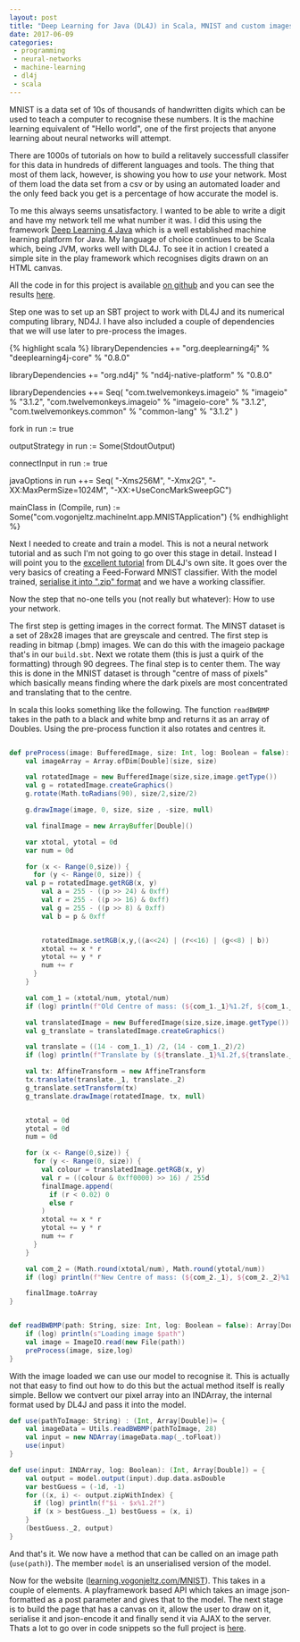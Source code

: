 ```yaml
---
layout: post
title: "Deep Learning for Java (DL4J) in Scala, MNIST and custom images"
date: 2017-06-09
categories:
 - programming
 - neural-networks
 - machine-learning
 - dl4j
 - scala
---
```


MNIST is a data set of 10s of thousands of handwritten digits which can be used to teach a computer to recognise these numbers. It is the machine learning equivalent of "Hello world", one of the first projects that anyone learning about neural networks will attempt.

There are 1000s of tutorials on how to build a relitavely successfull classifer for this data in hundreds of different languages and tools. The thing that most of them lack, however, is showing you how to *use* your network. Most of them load the data set from a csv or by using an automated loader and the only feed back you get is a percentage of how accurate the model is.

To me this always seems unsatisfactory. I wanted to be able to write a  digit and have my network tell me what number it was. I did this using the framework [Deep Learning 4 Java](https://deeplearning4j.org/) which is a well established machine learning platform for Java. My language of choice continues to be Scala which, being JVM, works well with DL4J. To see it in action I created a simple site in the play framework which recognises digits drawn on an HTML canvas.

All the code in for this project is available [on github](https://github.com/vogon101/MachineLearning) and you can see the results [here](http://learning.vogonjeltz.com).

Step one was to set up an SBT project to work with DL4J and its numerical computing library, ND4J. I have also included a couple of dependencies that we will use later to pre-process the images.

{% highlight scala %}
libraryDependencies += "org.deeplearning4j" % "deeplearning4j-core" % "0.8.0"

libraryDependencies += "org.nd4j" % "nd4j-native-platform" % "0.8.0"

libraryDependencies ++= Seq(
  "com.twelvemonkeys.imageio" % "imageio" % "3.1.2",
  "com.twelvemonkeys.imageio" % "imageio-core" % "3.1.2",
  "com.twelvemonkeys.common" % "common-lang" % "3.1.2"
)

fork in run := true

outputStrategy in run := Some(StdoutOutput)

connectInput in run := true

javaOptions in run ++= Seq(
  "-Xms256M", "-Xmx2G", "-XX:MaxPermSize=1024M", "-XX:+UseConcMarkSweepGC")

mainClass in (Compile, run) := Some("com.vogonjeltz.machineInt.app.MNISTApplication")
{% endhighlight %}

Next I needed to create and train a model. This is not a neural network tutorial and as such I'm not going to go over this stage in detail. Instead I will point you to the [excellent tutorial](https://deeplearning4j.org/mnist-for-beginners) from DL4J's own  site. It goes over the very basics of creating a Feed-Forward MNIST classifier. With the model trained, [serialise it into ".zip" format](https://deeplearning4j.org/modelpersistence) and we have a working classifier.

Now the step that no-one tells you (not really but whatever): How to use your network.

The first step is getting images in the correct format. The MINST dataset is a set of 28x28 images that are greyscale and centred. The first step is reading in bitmap (.bmp) images. We can do this with the imageio package that's in our `build.sbt`. Next we rotate them (this is just a quirk of the formatting) through 90 degrees. The final step is to center them. The way this is done in the MNIST dataset is through "centre of mass of pixels" which basically means finding where the dark pixels are most concentrated and translating that to the centre.

In scala this looks something like the following. The function `readBWBMP` takes in the path to a black and white bmp and returns it as an array of Doubles. Using the pre-process function it also rotates and centres it.

```scala

def preProcess(image: BufferedImage, size: Int, log: Boolean = false): Array[Double] = {
    val imageArray = Array.ofDim[Double](size, size)

    val rotatedImage = new BufferedImage(size,size,image.getType())
    val g = rotatedImage.createGraphics()
    g.rotate(Math.toRadians(90), size/2,size/2)

    g.drawImage(image, 0, size, size , -size, null)

    val finalImage = new ArrayBuffer[Double]()

    var xtotal, ytotal = 0d
    var num = 0d

    for (x <- Range(0,size)) {
      for (y <- Range(0, size)) {
	val p = rotatedImage.getRGB(x, y)
        val a = 255 - ((p >> 24) & 0xff)
        val r = 255 - ((p >> 16) & 0xff)
        val g = 255 - ((p >> 8) & 0xff)
        val b = p & 0xff


        rotatedImage.setRGB(x,y,((a<<24) | (r<<16) | (g<<8) | b))
        xtotal += x * r
        ytotal += y * r
        num += r
      }
    }

    val com_1 = (xtotal/num, ytotal/num)
    if (log) println(f"Old Centre of mass: (${com_1._1}%1.2f, ${com_1._2}%1.2f)")

    val translatedImage = new BufferedImage(size,size,image.getType())
    val g_translate = translatedImage.createGraphics()

    val translate = ((14 - com_1._1) /2, (14 - com_1._2)/2)
    if (log) println(f"Translate by (${translate._1}%1.2f,${translate._2}%1.2f)")

    val tx: AffineTransform = new AffineTransform
    tx.translate(translate._1, translate._2)
    g_translate.setTransform(tx)
    g_translate.drawImage(rotatedImage, tx, null)


    xtotal = 0d
    ytotal = 0d
    num = 0d

    for (x <- Range(0,size)) {
      for (y <- Range(0, size)) {
        val colour = translatedImage.getRGB(x, y)
        val r = ((colour & 0xff0000) >> 16) / 255d
        finalImage.append(
          if (r < 0.02) 0
          else r
        )
        xtotal += x * r
        ytotal += y * r
        num += r
      }
    }

    val com_2 = (Math.round(xtotal/num), Math.round(ytotal/num))
    if (log) println(f"New Centre of mass: (${com_2._1}, ${com_2._2}%1.2f)\n")

    finalImage.toArray
}


def readBWBMP(path: String, size: Int, log: Boolean = false): Array[Double] = {
    if (log) println(s"Loading image $path")
    val image = ImageIO.read(new File(path))
    preProcess(image, size,log)
}
```

With the image loaded we can use our model to recognise it. This is actually not that easy to find out how to do this but the actual method itself is really simple. Bellow we contvert our pixel array into an INDArray, the internal format used by DL4J and pass it into the model.

```scala
def use(pathToImage: String) : (Int, Array[Double])= {
    val imageData = Utils.readBWBMP(pathToImage, 28)
    val input = new NDArray(imageData.map(_.toFloat))
    use(input)
}

def use(input: INDArray, log: Boolean): (Int, Array[Double]) = {
    val output = model.output(input).dup.data.asDouble
    var bestGuess = (-1d, -1)
    for ((x, i) <- output.zipWithIndex) {
      if (log) println(f"$i - $x%1.2f")
      if (x > bestGuess._1) bestGuess = (x, i)
    }
    (bestGuess._2, output)
}
```

And that's it. We now have a method that can be called on an image path (`use(path)`). The member `model` is an unserialised version of the model.

Now for the website ([learning.vogonjeltz.com/MNIST](http://learning.vogonjeltz.com/MNIST)). This takes in a couple of elements. A playframework based API which takes an image json-formatted as a post parameter and gives that to the model. The next stage is to build the page that has a canvas on it, allow the user to draw on it, serialise it and json-encode it and finally send it via AJAX to the server. Thats a lot to go over in code snippets so the full project is [here](https://github.com/vogon101/MachineLearning/tree/master/WebMachineLearning).


